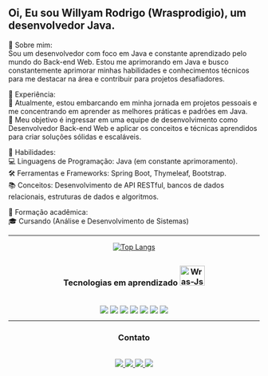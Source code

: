 ## Oi, Eu sou Willyam Rodrigo (Wrasprodigio), um desenvolvedor Java. 

🔹 Sobre mim:<br>
Sou um desenvolvedor com foco em Java e constante aprendizado pelo mundo do Back-end Web. Estou me aprimorando em Java e busco constantemente aprimorar minhas habilidades e conhecimentos técnicos para me destacar na área e contribuir para projetos desafiadores.

🔹 Experiência:<br>
🚀 Atualmente, estou embarcando em minha jornada em projetos pessoais e me concentrando em aprender as melhores práticas e padrões em Java.<br>
💼 Meu objetivo é ingressar em uma equipe de desenvolvimento como Desenvolvedor Back-end Web e aplicar os conceitos e técnicas aprendidos para criar soluções sólidas e escaláveis.<br>

🔹 Habilidades:<br>
💻 Linguagens de Programação: Java (em constante aprimoramento).<br>
🛠️ Ferramentas e Frameworks: Spring Boot, Thymeleaf, Bootstrap.<br>
📚 Conceitos: Desenvolvimento de API RESTful, bancos de dados relacionais, estruturas de dados e algoritmos.<br>

🔹 Formação acadêmica:<br>
🎓 Cursando (Análise e Desenvolvimento de Sistemas)
<div align="center">
<hr>

[![Top Langs](https://github-readme-stats.vercel.app/api/top-langs/?username=Wrasprodigio&layout=compact)](https://github.com/Wrasprodigio/github-readme-stats)
##
</div>
<div align="center">
  
 ### Tecnologias em aprendizado <img alt="Wras-Js" height="40" width="50" src="https://cdn.jsdelivr.net/gh/devicons/devicon/icons/java/java-original.svg" />
</div>
<div style="display inline_block" align="center"></br>
  <img align="center" src="https://img.shields.io/badge/Java-ED8B00?style=for-the-badge&logo=openjdk&logoColor=white"/>
  <img align="center" src="https://img.shields.io/badge/Spring-6DB33F?style=for-the-badge&logo=spring&logoColor=white"/>
  <img align="center" src="https://img.shields.io/badge/Thymeleaf-%23005C0F.svg?style=for-the-badge&logo=Thymeleaf&logoColor=white"/>
  <img align="center" src="https://img.shields.io/badge/HTML5-E34F26?style=for-the-badge&logo=html5&logoColor=white">
  <img align="center" src="https://img.shields.io/badge/CSS3-1572B6?style=for-the-badge&logo=css3&logoColor=white"/>
  <img align="center" src="https://img.shields.io/badge/Bootstrap-563D7C?style=for-the-badge&logo=bootstrap&logoColor=white"/>
  <img align="center" src="https://img.shields.io/badge/postgres-%23316192.svg?style=for-the-badge&logo=postgresql&logoColor=white"/>
    
<hr>


### Contato
<div style="display inline_block" align="center"></br>
  <a href="mailto:contatowras@gmail.com" target"_blank"><img src="https://img.shields.io/badge/Gmail-D14836?style=for-the-badge&logo=gmail&logoColor=white" />
  <a href="https://github.com/Wrasprodigio" target"_blank"><img src="https://img.shields.io/badge/GitHub-100000?style=for-the-badge&logo=github&logoColor=white" />
  <a href="https://www.linkedin.com/in/willyam-rodrigo/" target"_blank"><img src="https://img.shields.io/badge/LinkedIn-0077B5?style=for-the-badge&logo=linkedin&logoColor=white" />
  <a href="https://wrasprodigio.github.io/portfolio-new/" target"_blank"><img src="https://img.shields.io/badge/Portfolio-%23000000.svg?style=for-the-badge&logo=firefox&logoColor=#FF7139" />
</div>
